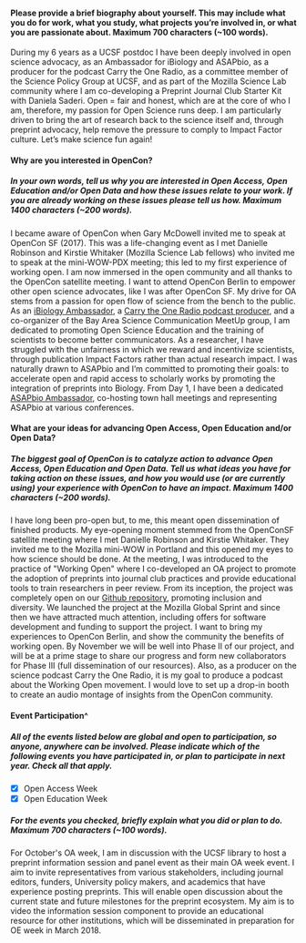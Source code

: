 #### Please provide a brief biography about yourself. This may include what you do for work, what you study, what projects you’re involved in, or what you are passionate about. Maximum 700 characters (~100 words).

During my 6 years as a UCSF postdoc I have been deeply involved in open science advocacy, as an Ambassador for iBiology and ASAPbio, as a producer for the podcast Carry the One Radio, as a committee member of the Science Policy Group at UCSF, and as part of the Mozilla Science Lab community where I am co-developing a Preprint Journal Club Starter Kit with Daniela Saderi. Open = fair and honest, which are at the core of who I am, therefore, my passion for Open Science runs deep. I am particularly driven to bring the art of research back to the science itself and, through preprint advocacy, help remove the pressure to comply to Impact Factor culture. Let’s make science fun again!

#### Why are you interested in OpenCon?
##### In your own words, tell us why you are interested in Open Access, Open Education and/or Open Data and how these issues relate to your work. If you are already working on these issues please tell us how. Maximum 1400 characters (~200 words).

I became aware of OpenCon when Gary McDowell invited me to speak at OpenCon SF (2017). This was a life-changing event as I met Danielle Robinson and Kirstie Whitaker (Mozilla Science Lab fellows) who invited me to speak at the mini-WOW-PDX meeting; this led to my first experience of working open. I am now immersed in the open community and all thanks to the OpenCon satellite meeting. I want to attend OpenCon Berlin to empower other open science advocates, like I was after OpenCon SF. 
My drive for OA stems from a passion for open flow of science from the bench to the public. As an [iBiology Ambassador](http://bit.ly/2tTDIE5), a [Carry the One Radio podcast producer](http://bit.ly/2w0WVVK), and a co-organizer of the Bay Area Science Communication MeetUp group, I am dedicated to promoting Open Science Education and the training of scientists to become better communicators.
As a researcher, I have struggled with the unfairness in which we reward and incentivize scientists, through publication Impact Factors rather than actual research impact. I was naturally drawn to ASAPbio and I’m committed to promoting their goals: to accelerate open and rapid access to scholarly works by promoting the integration of preprints into Biology. From Day 1, I have been a dedicated [ASAPbio Ambassador](http://bit.ly/2viaOkv), co-hosting town hall meetings and representing ASAPbio at various conferences. 

#### What are your ideas for advancing Open Access, Open Education and/or Open Data?
##### The biggest goal of OpenCon is to catalyze action to advance Open Access, Open Education and Open Data. Tell us what ideas you have for taking action on these issues, and how you would use (or are currently using) your experience with OpenCon to have an impact. Maximum 1400 characters (~200 words).

I have long been pro-open but, to me, this meant open dissemination of finished products. My eye-opening moment stemmed from the OpenConSF satellite meeting where I met Danielle Robinson and Kirstie Whitaker. They invited me to the Mozilla mini-WOW in Portland and this opened my eyes to how science should be done. At the meeting, I was introduced to the practice of "Working Open" where I co-developed an OA project to promote the adoption of preprints into journal club practices and provide educational tools to train researchers in peer review. From its inception, the project was completely open on our [Github repository](http://bit.ly/2w0nBWH), promoting inclusion and diversity. We launched the project at the Mozilla Global Sprint and since then we have attracted much attention, including offers for software development and funding to support the project. I want to bring my experiences to OpenCon Berlin, and show the community the benefits of working open. By November we will be well into Phase II of our project, and will be at a prime stage to share our progress and form new collaborators for Phase III (full dissemination of our resources). Also, as a producer on the science podcast Carry the One Radio, it is my goal to produce a podcast about the Working Open movement. I would love to  set up a drop-in booth to create an audio montage of insights from the OpenCon community. 

#### Event Participation^
##### All of the events listed below are global and open to participation, so anyone, anywhere can be involved. Please indicate which of the following events you have participated in, or plan to participate in next year. Check all that apply.
- [x] Open Access Week
- [x] Open Education Week
##### For the events you checked, briefly explain what you did or plan to do. Maximum 700 characters (~100 words).

For October's OA week, I am in discussion with the UCSF library to host a preprint information session and panel event as their main OA week event. I aim to invite representatives from various stakeholders, including journal editors, funders, University policy makers, and academics that have experience posting preprints. This will enable open discussion about the current state and future milestones for the preprint ecosystem. My aim is to video the information session component to provide an educational resource for other institutions, which will be disseminated in preparation for OE week in March 2018. 
